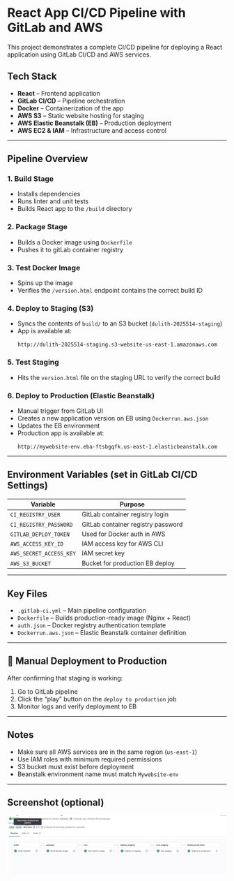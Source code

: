 # React App CI/CD Pipeline with GitLab and AWS

This project demonstrates a complete CI/CD pipeline for deploying a React application using GitLab CI/CD and AWS services.

##  Tech Stack

- **React** – Frontend application
- **GitLab CI/CD** – Pipeline orchestration
- **Docker** – Containerization of the app
- **AWS S3** – Static website hosting for staging
- **AWS Elastic Beanstalk (EB)** – Production deployment
- **AWS EC2 & IAM** – Infrastructure and access control

---

##  Pipeline Overview

### 1. Build Stage
- Installs dependencies
- Runs linter and unit tests
- Builds React app to the `/build` directory

### 2. Package Stage
- Builds a Docker image using `Dockerfile`
- Pushes it to gitLab container registry

### 3. Test Docker Image
- Spins up the image
- Verifies the `/version.html` endpoint contains the correct build ID

### 4. Deploy to Staging (S3)
- Syncs the contents of `build/` to an S3 bucket (`dulith-2025514-staging`)
- App is available at:
  ```
  http://dulith-2025514-staging.s3-website-us-east-1.amazonaws.com
  ```

### 5. Test Staging
- Hits the `version.html` file on the staging URL to verify the correct build

### 6. Deploy to Production (Elastic Beanstalk)
- Manual trigger from GitLab UI
- Creates a new application version on EB using `Dockerrun.aws.json`
- Updates the EB environment
- Production app is available at:
  ```
  http://mywebsite-env.eba-ftsbgqfk.us-east-1.elasticbeanstalk.com
  ```

---

##  Environment Variables (set in GitLab CI/CD Settings)

| Variable             | Purpose                           |
|----------------------|-----------------------------------|
| `CI_REGISTRY_USER`   | GitLab container registry login   |
| `CI_REGISTRY_PASSWORD` | GitLab container registry password |
| `GITLAB_DEPLOY_TOKEN` | Used for Docker auth in AWS      |
| `AWS_ACCESS_KEY_ID`  | IAM access key for AWS CLI       |
| `AWS_SECRET_ACCESS_KEY` | IAM secret key                  |
| `AWS_S3_BUCKET`      | Bucket for production EB deploy   |

---

##  Key Files

- `.gitlab-ci.yml` – Main pipeline configuration
- `Dockerfile` – Builds production-ready image (Nginx + React)
- `auth.json` – Docker registry authentication template
- `Dockerrun.aws.json` – Elastic Beanstalk container definition

---

## 🧪 Manual Deployment to Production
After confirming that staging is working:

1. Go to GitLab pipeline
2. Click the “play”  button on the `deploy to production` job
3. Monitor logs and verify deployment to EB

---

##  Notes
- Make sure all AWS services are in the same region (`us-east-1`)
- Use IAM roles with minimum required permissions
- S3 bucket must exist before deployment
- Beanstalk environment name must match `Mywebsite-env`

---

## Screenshot (optional)
![Pipeline Success](./screenshots/Gitlab.png)
